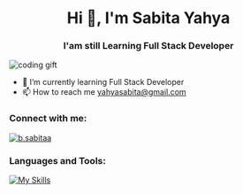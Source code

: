 <h1 align="center">Hi 👋, I'm Sabita Yahya</h1>
<h3 align="center">I'am still Learning Full Stack Developer</h3>

![coding gift](https://media1.giphy.com/media/v1.Y2lkPTc5MGI3NjExb28xZGFzcXBvcmdkZm5kMWJ6cGY0Mm1zZDN6eTZudGJjaG14ZWxuaCZlcD12MV9pbnRlcm5hbF9naWZfYnlfaWQmY3Q9Zw/Ws6T5PN7wHv3cY8xy8/giphy.gif)

<!--
**sabita-yahya/sabita-yahya** is a ✨ _special_ ✨ repository because its `README.md` (this file) appears on your GitHub profile.

Here are some ideas to get you started:

- 🔭 I’m currently working on ...
- 🌱 I’m currently learning ...
- 👯 I’m looking to collaborate on ...
- 🤔 I’m looking for help with ...
- 💬 Ask me about ...
- 📫 How to reach me: ...
- 😄 Pronouns: ...
- ⚡ Fun fact: ...
-->

- 🌱 I’m currently learning Full Stack Developer
- 📫 How to reach me [yahyasabita@gmail.com](yahyasabita@gmail.com)

<h3 align="left">Connect with me:</h3>
<p align="left">
<a href="https://instagram.com/b.sabitaa" target="blank"><img align="center" src="https://skillicons.dev/icons?i=instagram" alt="b.sabitaa"/></a>
</p>

<h3 align="left">Languages and Tools:</h3>

[![My Skills](https://skillicons.dev/icons?i=html,css,js,php,mysql,mongodb,postman,nodejs,express,react,tailwind,laravel,git,bash,npm,github)](https://skillicons.dev)